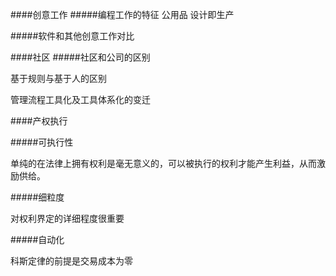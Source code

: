 
####创意工作
#####编程工作的特征
公用品
设计即生产

#####软件和其他创意工作对比

####社区
#####社区和公司的区别

基于规则与基于人的区别

管理流程工具化及工具体系化的变迁




####产权执行

#####可执行性

单纯的在法律上拥有权利是毫无意义的，可以被执行的权利才能产生利益，从而激励供给。

#####细粒度

对权利界定的详细程度很重要

#####自动化

科斯定律的前提是交易成本为零
